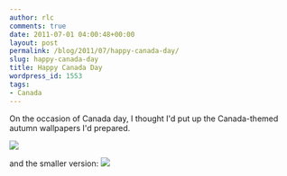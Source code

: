```yaml
---
author: rlc
comments: true
date: 2011-07-01 04:00:48+00:00
layout: post
permalink: /blog/2011/07/happy-canada-day/
slug: happy-canada-day
title: Happy Canada Day
wordpress_id: 1553
tags:
- Canada
---
```


On the occasion of Canada day, I thought I'd put up the Canada-themed autumn wallpapers I'd prepared.
<!--more-->
[![](http://rlc.vlinder.ca/wp-content/uploads/2011/06/autumn-wallpaper.png)](http://rlc.vlinder.ca/wp-content/uploads/2011/06/autumn-wallpaper.png)

and the smaller version:
[![](http://rlc.vlinder.ca/wp-content/uploads/2011/06/autumn-wallpaper-small.png)](http://rlc.vlinder.ca/wp-content/uploads/2011/06/autumn-wallpaper-small.png)
